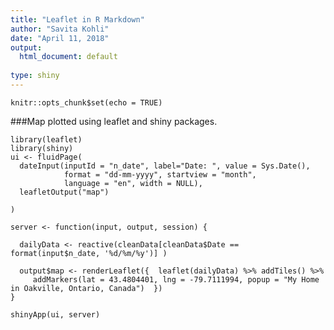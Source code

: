```yaml
---
title: "Leaflet in R Markdown"
author: "Savita Kohli"
date: "April 11, 2018"
output:
  html_document: default
  
type: shiny
---
```


```{r setup, include=FALSE}
knitr::opts_chunk$set(echo = TRUE)
```
###Map plotted using leaflet and shiny packages.

```{r, eval=TRUE, echo=TRUE, warning=FALSE}
library(leaflet)
library(shiny)
ui <- fluidPage(
  dateInput(inputId = "n_date", label="Date: ", value = Sys.Date(),
            format = "dd-mm-yyyy", startview = "month",
            language = "en", width = NULL),
  leafletOutput("map")

)

server <- function(input, output, session) {

  dailyData <- reactive(cleanData[cleanData$Date == format(input$n_date, '%d/%m/%y')] )

  output$map <- renderLeaflet({  leaflet(dailyData) %>% addTiles() %>% 
     addMarkers(lat = 43.4804401, lng = -79.7111994, popup = "My Home in Oakville, Ontario, Canada")  })
}

shinyApp(ui, server)

```


